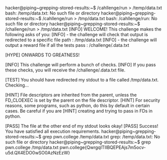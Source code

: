 hacker@piping~grepping-stored-results:~$ /cahllenge/run > /temp/data.txt
bash: /temp/data.txt: No such file or directory
hacker@piping~grepping-stored-results:~$ /cahllenge/run > /tmp/data.txt
bash: /cahllenge/run: No such file or directory
hacker@piping~grepping-stored-results:~$ /challenge/run > /tmp/data.txt
[INFO] WELCOME! This challenge makes the following asks of you:
[INFO] - the challenge will check that output is redirected to a specific file path : /tmp/data.txt
[INFO] - the challenge will output a reward file if all the tests pass : /challenge/.data.txt

[HYPE] ONWARDS TO GREATNESS!

[INFO] This challenge will perform a bunch of checks.
[INFO] If you pass these checks, you will receive the /challenge/.data.txt file.

[TEST] You should have redirected my stdout to a file called /tmp/data.txt. Checking...

[HINT] File descriptors are inherited from the parent, unless the FD_CLOEXEC is set by the parent on the file descriptor.
[HINT] For security reasons, some programs, such as python, do this by default in certain cases. Be careful if you are
[HINT] creating and trying to pass in FDs in python.

[PASS] The file at the other end of my stdout looks okay!
[PASS] Success! You have satisfied all execution requirements.
hacker@piping~grepping-stored-results:~$ grep pwn.college /temp/data.txt
grep: /temp/data.txt: No such file or directory
hacker@piping~grepping-stored-results:~$ grep pwn.college /tmp/data.txt
pwn.college{QwrgqITIIBQEPEAjs7m5ocv-u5d.QX4EDO0wSO0AzNzEzW}
